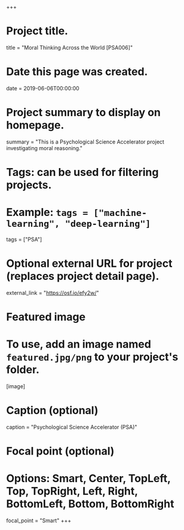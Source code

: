 +++
# Project title.
title = "Moral Thinking Across the World [PSA006]"

# Date this page was created.
date = 2019-06-06T00:00:00

# Project summary to display on homepage.
summary = "This is a Psychological Science Accelerator project investigating moral reasoning."

# Tags: can be used for filtering projects.
# Example: `tags = ["machine-learning", "deep-learning"]`
tags = ["PSA"]

# Optional external URL for project (replaces project detail page).
external_link = "https://osf.io/efy2w/"

# Featured image
# To use, add an image named `featured.jpg/png` to your project's folder. 
[image]
  # Caption (optional)
  caption = "Psychological Science Accelerator (PSA)"

  # Focal point (optional)
  # Options: Smart, Center, TopLeft, Top, TopRight, Left, Right, BottomLeft, Bottom, BottomRight
  focal_point = "Smart"
+++
